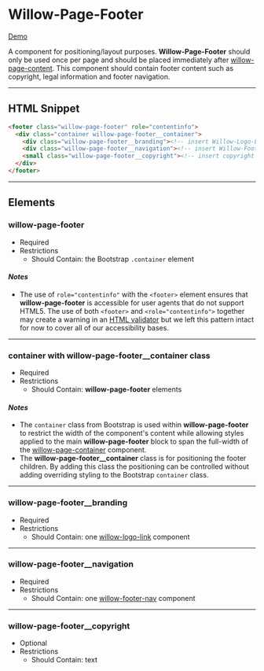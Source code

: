 # **Willow-Page-Footer**

[Demo](http://codepen.io/team/UnumUX/pen/yMgJXb)

A component for positioning/layout purposes. **Willow-Page-Footer** should only be used once per page and should be placed immediately after [willow-page-content](../page-content). This component should contain footer content such as copyright, legal information and footer navigation.

---

## HTML Snippet

```html
<footer class="willow-page-footer" role="contentinfo">
  <div class="container willow-page-footer__container">
    <div class="willow-page-footer__branding"><!-- insert Willow-Logo-Link Component --></div>
    <div class="willow-page-footer__navigation"><!-- insert Willow-Footer-Nav Component Here --></div>
    <small class="willow-page-footer__copyright"><!-- insert copyright text here --></small>
  </div>
</footer>
```

---

## Elements

### willow-page-footer

- Required
- Restrictions
  - Should Contain: the Bootstrap `.container` element

#### _Notes_

- The use of `role="contentinfo"` with the `<footer>` element ensures that **willow-page-footer** is accessible for user agents that do not support HTML5. The use of both `<footer>` and `<role="contentinfo">` together may create a warning in an [HTML validator](https://validator.w3.org/) but we left this pattern intact for now to cover all of our accessibility bases.

---

### container with willow-page-footer__container class

- Required
- Restrictions
  - Should Contain: **willow-page-footer** elements

#### _Notes_

- The `container` class from Bootstrap is used within **willow-page-footer** to restrict the width of the component's content while allowing styles applied to the main **willow-page-footer** block to span the full-width of the [willow-page-container](../page-container) component.
- The **willow-page-footer__container** class is for positioning the footer children. By adding this class the positioning can be controlled without adding overriding styling to the Bootstrap `container` class.

---

### willow-page-footer__branding

- Required
- Restrictions
  - Should Contain: one [willow-logo-link](../logo-link) component

---

### willow-page-footer__navigation

- Required
- Restrictions
  - Should Contain: one [willow-footer-nav](../footer-nav) component

---

### willow-page-footer__copyright

- Optional
- Restrictions
  - Should Contain: text